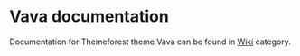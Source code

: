 # Vava documentation
Documentation for Themeforest theme Vava can be found in [Wiki](https://github.com/pimmey/vava-docs/wiki) category.
